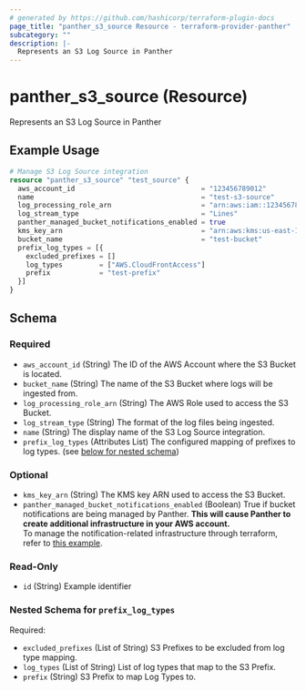```yaml
---
# generated by https://github.com/hashicorp/terraform-plugin-docs
page_title: "panther_s3_source Resource - terraform-provider-panther"
subcategory: ""
description: |-
  Represents an S3 Log Source in Panther
---
```


# panther_s3_source (Resource)

Represents an S3 Log Source in Panther

## Example Usage

```terraform
# Manage S3 Log Source integration
resource "panther_s3_source" "test_source" {
  aws_account_id                               = "123456789012"
  name                                         = "test-s3-source"
  log_processing_role_arn                      = "arn:aws:iam::123456789012:role/panther-s3-log-processing-role"
  log_stream_type                              = "Lines"
  panther_managed_bucket_notifications_enabled = true
  kms_key_arn                                  = "arn:aws:kms:us-east-1:123456789012:key/12345678-1234-1234-1234-123456789012"
  bucket_name                                  = "test-bucket"
  prefix_log_types = [{
    excluded_prefixes = []
    log_types         = ["AWS.CloudFrontAccess"]
    prefix            = "test-prefix"
  }]
}
```

<!-- schema generated by tfplugindocs -->
## Schema

### Required

- `aws_account_id` (String) The ID of the AWS Account where the S3 Bucket is located.
- `bucket_name` (String) The name of the S3 Bucket where logs will be ingested from.
- `log_processing_role_arn` (String) The AWS Role used to access the S3 Bucket.
- `log_stream_type` (String) The format of the log files being ingested.
- `name` (String) The display name of the S3 Log Source integration.
- `prefix_log_types` (Attributes List) The configured mapping of prefixes to log types. (see [below for nested schema](#nestedatt--prefix_log_types))

### Optional

- `kms_key_arn` (String) The KMS key ARN used to access the S3 Bucket.
- `panther_managed_bucket_notifications_enabled` (Boolean) True if bucket notifications are being managed by Panther.  __This will cause Panther to create additional infrastructure in your AWS account.__ \
To manage the notification-related infrastructure through terraform, refer to [this example](https://github.com/panther-labs/panther-auxiliary/tree/main/terraform/panther_log_processing_notifications).

### Read-Only

- `id` (String) Example identifier

<a id="nestedatt--prefix_log_types"></a>
### Nested Schema for `prefix_log_types`

Required:

- `excluded_prefixes` (List of String) S3 Prefixes to be excluded from log type mapping.
- `log_types` (List of String) List of log types that map to the S3 Prefix.
- `prefix` (String) S3 Prefix to map Log Types to.
